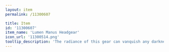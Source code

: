 ```yaml
---
layout: item
permalink: /11300607

title: Item
id: '11300607'
item_name: 'Lumen Manus Headgear'
icon_url: '11300514.png'
tooltip_description: 'The radiance of this gear can vanquish any darkness. Legend says it was left behind by beings of pure light.'
---
```

